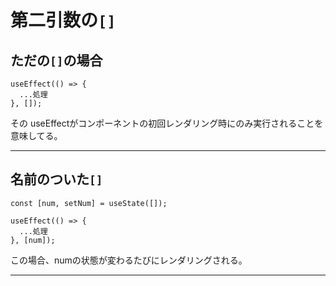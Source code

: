 # 第二引数の`[]`
## ただの`[]`の場合
~~~
useEffect(() => {
  ...処理
}, []);
~~~
その useEffectがコンポーネントの初回レンダリング時にのみ実行されることを意味してる。
***

## 名前のついた`[]`
~~~
const [num, setNum] = useState([]);

useEffect(() => {
  ...処理
}, [num]);
~~~
この場合、numの状態が変わるたびにレンダリングされる。
***
